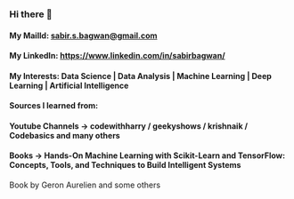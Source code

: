 ### Hi there 👋

#### My MailId: sabir.s.bagwan@gmail.com
#### My LinkedIn: https://www.linkedin.com/in/sabirbagwan/
#### My Interests: Data Science | Data Analysis | Machine Learning | Deep Learning | Artificial Intelligence 
#### Sources I learned from:
#### Youtube Channels -> codewithharry / geekyshows / krishnaik / Codebasics and many others
#### Books -> Hands-On Machine Learning with Scikit-Learn and TensorFlow: Concepts, Tools, and Techniques to Build Intelligent Systems
Book by Geron Aurelien and some others
<!--
**sabirbagwan/sabirbagwan** is a ✨ _special_ ✨ repository because its `README.md` (this file) appears on your GitHub profile.

Here are some ideas to get you started:

- 🔭 I’m currently working on ...

- 🌱 I’m currently learning ...
- 👯 I’m looking to collaborate on ...
- 🤔 I’m looking for help with ...
- 💬 Ask me about ...
- 📫 How to reach me: ...
- 😄 Pronouns: ...
- ⚡ Fun fact: ...
-->
